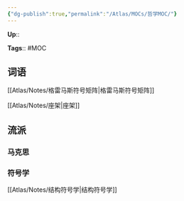 ```yaml
---
{"dg-publish":true,"permalink":"/Atlas/MOCs/哲学MOC/"}
---
```



**Up**::

**Tags**:: #MOC

## 词语

[[Atlas/Notes/格雷马斯符号矩阵\|格雷马斯符号矩阵]]

[[Atlas/Notes/座架\|座架]]

## 流派

### 马克思

### 符号学

[[Atlas/Notes/结构符号学\|结构符号学]]
